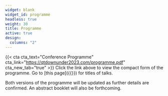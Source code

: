 ```yaml
---
widget: blank
widget_id: programme
headless: true
weight: 30
title: Programme
active: true
design:
  columns: "2"
---
```

{{< cta cta_text="Conference Programme" cta_link="https://qtdownunder2023.com/programme.pdf" cta_new_tab="true" >}}
Click the link above to view the compact form of the programme. Go to [this page]({{<ref programme>}}) for titles of talks. 

Both versions of the programme will be updated as further details are confirmed. An abstract booklet will also be forthcoming. 

